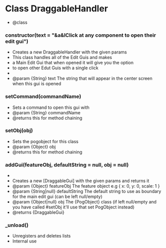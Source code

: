 # Class DraggableHandler

* @class
 

### constructor(text = "&a&lClick at any component to open their edit gui")

*  Creates a new DraggableHandler with the given params
*  This class handles all of the Edit Guis and makes
* a Main Edit Gui that when opened it will give you the option
* to open other Edut Guis with a single click
* 
* @param {String} text The string that will appear in the center screen when this gui is opened
     
    
### setCommand(commandName)

*  Sets a command to open this gui with
* @param {String} commandName 
* @returns this for method chaining
     
    
### setObj(obj)

*  Sets the pogobject for this class
* @param {Object} obj 
* @returns this for method chaining
     
    
### addGui(featureObj, defaultString = null, obj = null)

* 
*  Creates a new [DraggableGui] with the given params and returns it
* @param {Object} featureObj The feature object e.g { x: 0, y: 0, scale: 1 }
* @param {String|null} defaultString The default string to use as boundary for the main edit gui (can be left null/empty)
* @param {Object|null} obj The {PogObject} class (if left null/empty and you have called #setObj it'll use that set PogObject instead)
* @returns {DraggableGui}
     
    
### _unload()

*  Unregisters and deletes lists
*  Internal use
     
    
